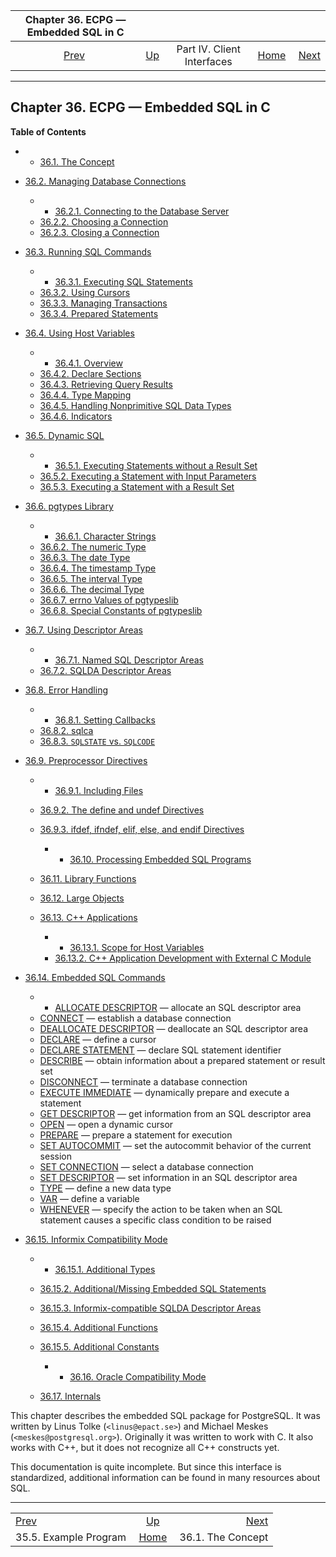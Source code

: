 <!--?xml version="1.0" encoding="UTF-8" standalone="no"?-->

|         Chapter 36. ECPG — Embedded SQL in C         |                                                           |                            |                                                       |                                                |
| :--------------------------------------------------: | :-------------------------------------------------------- | :------------------------: | ----------------------------------------------------: | ---------------------------------------------: |
| [Prev](lo-examplesect.html "35.5. Example Program")  | [Up](client-interfaces.html "Part IV. Client Interfaces") | Part IV. Client Interfaces | [Home](index.html "PostgreSQL 17devel Documentation") |  [Next](ecpg-concept.html "36.1. The Concept") |

***

## Chapter 36. ECPG — Embedded SQL in C

**Table of Contents**

  * *   [36.1. The Concept](ecpg-concept.html)
* [36.2. Managing Database Connections](ecpg-connect.html)

    <!---->

  * *   [36.2.1. Connecting to the Database Server](ecpg-connect.html#ECPG-CONNECTING)
  * [36.2.2. Choosing a Connection](ecpg-connect.html#ECPG-SET-CONNECTION)
  * [36.2.3. Closing a Connection](ecpg-connect.html#ECPG-DISCONNECT)

* [36.3. Running SQL Commands](ecpg-commands.html)

  * *   [36.3.1. Executing SQL Statements](ecpg-commands.html#ECPG-EXECUTING)
  * [36.3.2. Using Cursors](ecpg-commands.html#ECPG-CURSORS)
  * [36.3.3. Managing Transactions](ecpg-commands.html#ECPG-TRANSACTIONS)
  * [36.3.4. Prepared Statements](ecpg-commands.html#ECPG-PREPARED)

* [36.4. Using Host Variables](ecpg-variables.html)

  * *   [36.4.1. Overview](ecpg-variables.html#ECPG-VARIABLES-OVERVIEW)
  * [36.4.2. Declare Sections](ecpg-variables.html#ECPG-DECLARE-SECTIONS)
  * [36.4.3. Retrieving Query Results](ecpg-variables.html#ECPG-RETRIEVING)
  * [36.4.4. Type Mapping](ecpg-variables.html#ECPG-VARIABLES-TYPE-MAPPING)
  * [36.4.5. Handling Nonprimitive SQL Data Types](ecpg-variables.html#ECPG-VARIABLES-NONPRIMITIVE-SQL)
  * [36.4.6. Indicators](ecpg-variables.html#ECPG-INDICATORS)

* [36.5. Dynamic SQL](ecpg-dynamic.html)

  * *   [36.5.1. Executing Statements without a Result Set](ecpg-dynamic.html#ECPG-DYNAMIC-WITHOUT-RESULT)
  * [36.5.2. Executing a Statement with Input Parameters](ecpg-dynamic.html#ECPG-DYNAMIC-INPUT)
  * [36.5.3. Executing a Statement with a Result Set](ecpg-dynamic.html#ECPG-DYNAMIC-WITH-RESULT)

* [36.6. pgtypes Library](ecpg-pgtypes.html)

  * *   [36.6.1. Character Strings](ecpg-pgtypes.html#ECPG-PGTYPES-CSTRINGS)
  * [36.6.2. The numeric Type](ecpg-pgtypes.html#ECPG-PGTYPES-NUMERIC)
  * [36.6.3. The date Type](ecpg-pgtypes.html#ECPG-PGTYPES-DATE)
  * [36.6.4. The timestamp Type](ecpg-pgtypes.html#ECPG-PGTYPES-TIMESTAMP)
  * [36.6.5. The interval Type](ecpg-pgtypes.html#ECPG-PGTYPES-INTERVAL)
  * [36.6.6. The decimal Type](ecpg-pgtypes.html#ECPG-PGTYPES-DECIMAL)
  * [36.6.7. errno Values of pgtypeslib](ecpg-pgtypes.html#ECPG-PGTYPES-ERRNO)
  * [36.6.8. Special Constants of pgtypeslib](ecpg-pgtypes.html#ECPG-PGTYPES-CONSTANTS)

* [36.7. Using Descriptor Areas](ecpg-descriptors.html)

  * *   [36.7.1. Named SQL Descriptor Areas](ecpg-descriptors.html#ECPG-NAMED-DESCRIPTORS)
  * [36.7.2. SQLDA Descriptor Areas](ecpg-descriptors.html#ECPG-SQLDA-DESCRIPTORS)

* [36.8. Error Handling](ecpg-errors.html)

  * *   [36.8.1. Setting Callbacks](ecpg-errors.html#ECPG-WHENEVER)
  * [36.8.2. sqlca](ecpg-errors.html#ECPG-SQLCA)
  * [36.8.3. `SQLSTATE` vs. `SQLCODE`](ecpg-errors.html#ECPG-SQLSTATE-SQLCODE)

* [36.9. Preprocessor Directives](ecpg-preproc.html)

  * *   [36.9.1. Including Files](ecpg-preproc.html#ECPG-INCLUDE)
  * [36.9.2. The define and undef Directives](ecpg-preproc.html#ECPG-DEFINE)
  * [36.9.3. ifdef, ifndef, elif, else, and endif Directives](ecpg-preproc.html#ECPG-IFDEF)

      * *   [36.10. Processing Embedded SQL Programs](ecpg-process.html)
  * [36.11. Library Functions](ecpg-library.html)
  * [36.12. Large Objects](ecpg-lo.html)
  * [36.13. C++ Applications](ecpg-cpp.html)

    <!---->

      * *   [36.13.1. Scope for Host Variables](ecpg-cpp.html#ECPG-CPP-SCOPE)
    * [36.13.2. C++ Application Development with External C Module](ecpg-cpp.html#ECPG-CPP-AND-C)

* [36.14. Embedded SQL Commands](ecpg-sql-commands.html)

  * *   [ALLOCATE DESCRIPTOR](ecpg-sql-allocate-descriptor.html) — allocate an SQL descriptor area
  * [CONNECT](ecpg-sql-connect.html) — establish a database connection
  * [DEALLOCATE DESCRIPTOR](ecpg-sql-deallocate-descriptor.html) — deallocate an SQL descriptor area
  * [DECLARE](ecpg-sql-declare.html) — define a cursor
  * [DECLARE STATEMENT](ecpg-sql-declare-statement.html) — declare SQL statement identifier
  * [DESCRIBE](ecpg-sql-describe.html) — obtain information about a prepared statement or result set
  * [DISCONNECT](ecpg-sql-disconnect.html) — terminate a database connection
  * [EXECUTE IMMEDIATE](ecpg-sql-execute-immediate.html) — dynamically prepare and execute a statement
  * [GET DESCRIPTOR](ecpg-sql-get-descriptor.html) — get information from an SQL descriptor area
  * [OPEN](ecpg-sql-open.html) — open a dynamic cursor
  * [PREPARE](ecpg-sql-prepare.html) — prepare a statement for execution
  * [SET AUTOCOMMIT](ecpg-sql-set-autocommit.html) — set the autocommit behavior of the current session
  * [SET CONNECTION](ecpg-sql-set-connection.html) — select a database connection
  * [SET DESCRIPTOR](ecpg-sql-set-descriptor.html) — set information in an SQL descriptor area
  * [TYPE](ecpg-sql-type.html) — define a new data type
  * [VAR](ecpg-sql-var.html) — define a variable
  * [WHENEVER](ecpg-sql-whenever.html) — specify the action to be taken when an SQL statement causes a specific class condition to be raised

* [36.15. Informix Compatibility Mode](ecpg-informix-compat.html)

  * *   [36.15.1. Additional Types](ecpg-informix-compat.html#ECPG-INFORMIX-TYPES)
  * [36.15.2. Additional/Missing Embedded SQL Statements](ecpg-informix-compat.html#ECPG-INFORMIX-STATEMENTS)
  * [36.15.3. Informix-compatible SQLDA Descriptor Areas](ecpg-informix-compat.html#ECPG-INFORMIX-SQLDA)
  * [36.15.4. Additional Functions](ecpg-informix-compat.html#ECPG-INFORMIX-FUNCTIONS)
  * [36.15.5. Additional Constants](ecpg-informix-compat.html#ECPG-INFORMIX-CONSTANTS)

      * *   [36.16. Oracle Compatibility Mode](ecpg-oracle-compat.html)
  * [36.17. Internals](ecpg-develop.html)

This chapter describes the embedded SQL package for PostgreSQL. It was written by Linus Tolke (`<linus@epact.se>`) and Michael Meskes (`<meskes@postgresql.org>`). Originally it was written to work with C. It also works with C++, but it does not recognize all C++ constructs yet.

This documentation is quite incomplete. But since this interface is standardized, additional information can be found in many resources about SQL.

***

|                                                      |                                                           |                                                |
| :--------------------------------------------------- | :-------------------------------------------------------: | ---------------------------------------------: |
| [Prev](lo-examplesect.html "35.5. Example Program")  | [Up](client-interfaces.html "Part IV. Client Interfaces") |  [Next](ecpg-concept.html "36.1. The Concept") |
| 35.5. Example Program                                |   [Home](index.html "PostgreSQL 17devel Documentation")   |                              36.1. The Concept |
